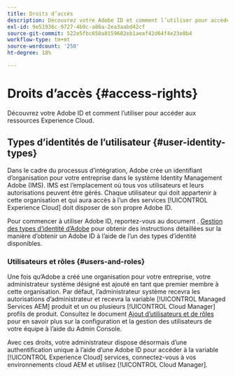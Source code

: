 ```yaml
---
title: Droits d’accès
description: Découvrez votre Adobe ID et comment l’utiliser pour accéder aux ressources Experience Cloud.
exl-id: 9e51936c-9727-4b9c-a86a-2ea3aabd42cf
source-git-commit: 522e5fbc650a8159602eb1aeaf42d64f4e23e8b4
workflow-type: tm+mt
source-wordcount: '250'
ht-degree: 18%

---
```



# Droits d’accès {#access-rights}

Découvrez votre Adobe ID et comment l’utiliser pour accéder aux ressources Experience Cloud.

## Types d’identités de l’utilisateur {#user-identity-types}

Dans le cadre du processus d’intégration, Adobe crée un identifiant d’organisation pour votre entreprise dans le système Identity Management Adobe (IMS). IMS est l’emplacement où tous vos utilisateurs et leurs autorisations peuvent être gérés. Chaque utilisateur qui doit appartenir à cette organisation et qui aura accès à l’un des services [!UICONTROL Experience Cloud] doit disposer de son propre Adobe ID.

Pour commencer à utiliser Adobe ID, reportez-vous au document . [Gestion des types d’identité d’Adobe](https://helpx.adobe.com/fr/enterprise/using/identity.html) pour obtenir des instructions détaillées sur la manière d’obtenir un Adobe ID à l’aide de l’un des types d’identité disponibles.

### Utilisateurs et rôles {#users-and-roles}

Une fois qu’Adobe a créé une organisation pour votre entreprise, votre administrateur système désigné est ajouté en tant que premier membre à cette organisation. Par défaut, l’administrateur système recevra les autorisations d’administrateur et recevra la variable [!UICONTROL Managed Services AEM] produit et un ou plusieurs [!UICONTROL Cloud Manager] profils de produit. Consultez le document [Ajout d’utilisateurs et de rôles](/help/requirements/users-and-roles.md) pour en savoir plus sur la configuration et la gestion des utilisateurs de votre équipe à l’aide du Admin Console.

Avec ces droits, votre administrateur dispose désormais d’une authentification unique à l’aide d’une Adobe ID pour accéder à la variable [!UICONTROL Experience Cloud] services, connectez-vous à vos environnements cloud AEM et utilisez [!UICONTROL Cloud Manager].
